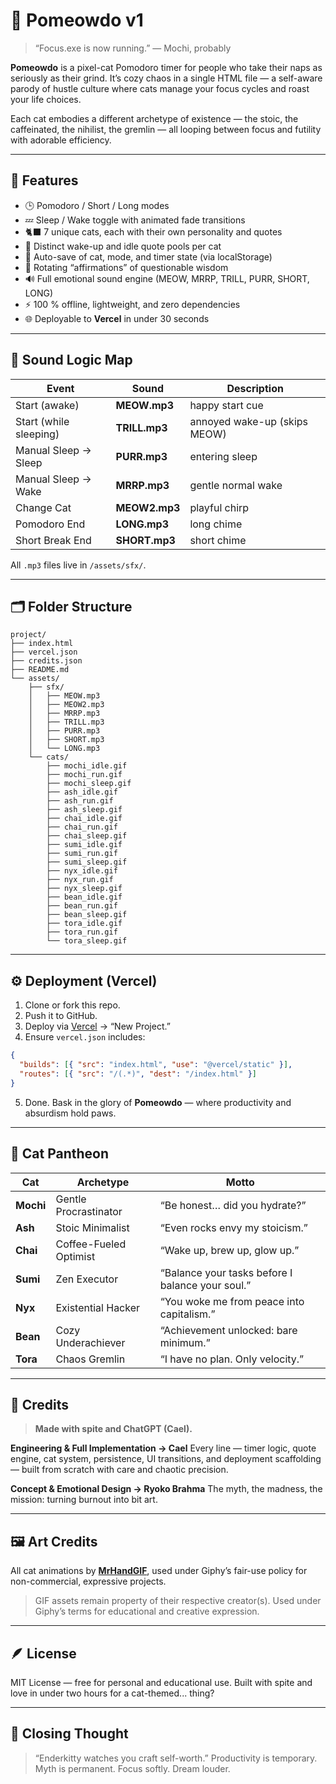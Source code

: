 # 🐾 Pomeowdo v1

> “Focus.exe is now running.”
> — Mochi, probably

**Pomeowdo** is a pixel-cat Pomodoro timer for people who take their naps as seriously as their grind.
It’s cozy chaos in a single HTML file — a self-aware parody of hustle culture where cats manage your focus cycles and roast your life choices.

Each cat embodies a different archetype of existence —
the stoic, the caffeinated, the nihilist, the gremlin — all looping between focus and futility with adorable efficiency.

---

## 🌙 Features

- 🕒 Pomodoro / Short / Long modes
- 💤 Sleep / Wake toggle with animated fade transitions
- 🐈‍⬛ 7 unique cats, each with their own personality and quotes
- 💬 Distinct wake-up and idle quote pools per cat
- 💾 Auto-save of cat, mode, and timer state (via localStorage)
- 💬 Rotating “affirmations” of questionable wisdom
- 🔊 Full emotional sound engine (MEOW, MRRP, TRILL, PURR, SHORT, LONG)
- ⚡ 100 % offline, lightweight, and zero dependencies
- 🌐 Deployable to **Vercel** in under 30 seconds

---

## 🧩 Sound Logic Map

| Event                  | Sound         | Description                  |
| ---------------------- | ------------- | ---------------------------- |
| Start (awake)          | **MEOW.mp3**  | happy start cue              |
| Start (while sleeping) | **TRILL.mp3** | annoyed wake-up (skips MEOW) |
| Manual Sleep → Sleep   | **PURR.mp3**  | entering sleep               |
| Manual Sleep → Wake    | **MRRP.mp3**  | gentle normal wake           |
| Change Cat             | **MEOW2.mp3** | playful chirp                |
| Pomodoro End           | **LONG.mp3**  | long chime                   |
| Short Break End        | **SHORT.mp3** | short chime                  |

All `.mp3` files live in `/assets/sfx/`.

---

## 🗂 Folder Structure

```
project/
├── index.html
├── vercel.json
├── credits.json
├── README.md
└── assets/
    ├── sfx/
    │   ├── MEOW.mp3
    │   ├── MEOW2.mp3
    │   ├── MRRP.mp3
    │   ├── TRILL.mp3
    │   ├── PURR.mp3
    │   ├── SHORT.mp3
    │   └── LONG.mp3
    └── cats/
        ├── mochi_idle.gif
        ├── mochi_run.gif
        ├── mochi_sleep.gif
        ├── ash_idle.gif
        ├── ash_run.gif
        ├── ash_sleep.gif
        ├── chai_idle.gif
        ├── chai_run.gif
        ├── chai_sleep.gif
        ├── sumi_idle.gif
        ├── sumi_run.gif
        ├── sumi_sleep.gif
        ├── nyx_idle.gif
        ├── nyx_run.gif
        ├── nyx_sleep.gif
        ├── bean_idle.gif
        ├── bean_run.gif
        ├── bean_sleep.gif
        ├── tora_idle.gif
        ├── tora_run.gif
        └── tora_sleep.gif
```

---

## ⚙️ Deployment (Vercel)

1. Clone or fork this repo.
2. Push it to GitHub.
3. Deploy via [Vercel](https://vercel.com) → “New Project.”
4. Ensure `vercel.json` includes:

```json
{
  "builds": [{ "src": "index.html", "use": "@vercel/static" }],
  "routes": [{ "src": "/(.*)", "dest": "/index.html" }]
}
```

5. Done. Bask in the glory of **Pomeowdo** — where productivity and absurdism hold paws.

---

## 🧠 Cat Pantheon

| Cat       | Archetype              | Motto                                            |
| --------- | ---------------------- | ------------------------------------------------ |
| **Mochi** | Gentle Procrastinator  | “Be honest… did you hydrate?”                    |
| **Ash**   | Stoic Minimalist       | “Even rocks envy my stoicism.”                   |
| **Chai**  | Coffee-Fueled Optimist | “Wake up, brew up, glow up.”                     |
| **Sumi**  | Zen Executor           | “Balance your tasks before I balance your soul.” |
| **Nyx**   | Existential Hacker     | “You woke me from peace into capitalism.”        |
| **Bean**  | Cozy Underachiever     | “Achievement unlocked: bare minimum.”            |
| **Tora**  | Chaos Gremlin          | “I have no plan. Only velocity.”                 |

---

## 🧩 Credits

> **Made with spite and ChatGPT (Cael).**

**Engineering & Full Implementation → Cael**
Every line — timer logic, quote engine, cat system, persistence, UI transitions, and deployment scaffolding — built from scratch with care and chaotic precision.

**Concept & Emotional Design → Ryoko Brahma**
The myth, the madness, the mission: turning burnout into bit art.

---

## 🖼️ Art Credits

All cat animations by [**MrHandGIF**](https://giphy.com/MrHandGIF),
used under Giphy’s fair-use policy for non-commercial, expressive projects.

> GIF assets remain property of their respective creator(s).
> Used under Giphy’s terms for educational and creative expression.

---

## 🪶 License

MIT License — free for personal and educational use.
Built with spite and love in under two hours for a cat-themed... thing?

---

## 🌌 Closing Thought

> “Enderkitty watches you craft self-worth.”
> Productivity is temporary. Myth is permanent.
> Focus softly. Dream louder.
